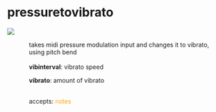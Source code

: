 
<a name=pressuretovibrato></a><br>
# <b>pressuretovibrato</b>
<img src="https://www.bespokesynth.com/docs/screenshots/pressuretovibrato.png"><br>
<div style="display:inline-block;margin-left:50px;">
takes midi pressure modulation input and changes it to vibrato, using pitch bend<br/><br/>
<b>vibinterval</b>: vibrato speed<br>

<b>vibrato</b>: amount of vibrato<br>

<br>accepts: <font color=orange>notes</font> <br></div>
